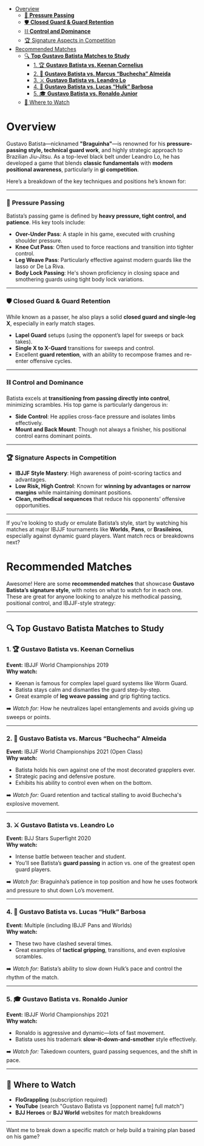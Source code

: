 - [Overview](#overview)
    - [🧱 **Pressure Passing**](#-pressure-passing)
    - [🛡️ **Closed Guard \& Guard Retention**](#️-closed-guard--guard-retention)
    - [⛓️ **Control and Dominance**](#️-control-and-dominance)
    - [🏆 Signature Aspects in Competition](#-signature-aspects-in-competition)
- [Recommended Matches](#recommended-matches)
  - [🔍 **Top Gustavo Batista Matches to Study**](#-top-gustavo-batista-matches-to-study)
    - [1. 🏆 **Gustavo Batista vs. Keenan Cornelius**](#1--gustavo-batista-vs-keenan-cornelius)
    - [2. 🧱 **Gustavo Batista vs. Marcus “Buchecha” Almeida**](#2--gustavo-batista-vs-marcus-buchecha-almeida)
    - [3. ⚔️ **Gustavo Batista vs. Leandro Lo**](#3-️-gustavo-batista-vs-leandro-lo)
    - [4. 🧩 **Gustavo Batista vs. Lucas “Hulk” Barbosa**](#4--gustavo-batista-vs-lucas-hulk-barbosa)
    - [5. 🎓 **Gustavo Batista vs. Ronaldo Junior**](#5--gustavo-batista-vs-ronaldo-junior)
  - [🎥 Where to Watch](#-where-to-watch)

# Overview

Gustavo Batista—nicknamed **"Braguinha"**—is renowned for his **pressure-passing style, technical guard work**, and highly strategic approach to Brazilian Jiu-Jitsu. As a top-level black belt under Leandro Lo, he has developed a game that blends **classic fundamentals** with **modern positional awareness**, particularly in **gi competition**.

Here’s a breakdown of the key techniques and positions he’s known for:

---

### 🧱 **Pressure Passing**

Batista’s passing game is defined by **heavy pressure, tight control, and patience**. His key tools include:

- **Over-Under Pass**: A staple in his game, executed with crushing shoulder pressure.
- **Knee Cut Pass**: Often used to force reactions and transition into tighter control.
- **Leg Weave Pass**: Particularly effective against modern guards like the lasso or De La Riva.
- **Body Lock Passing**: He's shown proficiency in closing space and smothering guards using tight body lock variations.

---

### 🛡️ **Closed Guard & Guard Retention**

While known as a passer, he also plays a solid **closed guard and single-leg X**, especially in early match stages.

- **Lapel Guard** setups (using the opponent’s lapel for sweeps or back takes).
- **Single X to X-Guard** transitions for sweeps and control.
- Excellent **guard retention**, with an ability to recompose frames and re-enter offensive cycles.

---

### ⛓️ **Control and Dominance**

Batista excels at **transitioning from passing directly into control**, minimizing scrambles. His top game is particularly dangerous in:

- **Side Control**: He applies cross-face pressure and isolates limbs effectively.
- **Mount and Back Mount**: Though not always a finisher, his positional control earns dominant points.

---

### 🏆 Signature Aspects in Competition

- **IBJJF Style Mastery**: High awareness of point-scoring tactics and advantages.
- **Low Risk, High Control**: Known for **winning by advantages or narrow margins** while maintaining dominant positions.
- **Clean, methodical sequences** that reduce his opponents’ offensive opportunities.

---

If you're looking to study or emulate Batista’s style, start by watching his matches at major IBJJF tournaments like **Worlds**, **Pans**, or **Brasileiros**, especially against dynamic guard players. Want match recs or breakdowns next?

# Recommended Matches

Awesome! Here are some **recommended matches** that showcase **Gustavo Batista’s signature style**, with notes on what to watch for in each one. These are great for anyone looking to analyze his methodical passing, positional control, and IBJJF-style strategy:

---

## 🔍 **Top Gustavo Batista Matches to Study**

### 1. 🏆 **Gustavo Batista vs. Keenan Cornelius**

**Event:** IBJJF World Championships 2019  
**Why watch:**

- Keenan is famous for complex lapel guard systems like Worm Guard.
- Batista stays calm and dismantles the guard step-by-step.
- Great example of **leg weave passing** and grip fighting tactics.

➡️ _Watch for:_ How he neutralizes lapel entanglements and avoids giving up sweeps or points.

---

### 2. 🧱 **Gustavo Batista vs. Marcus “Buchecha” Almeida**

**Event:** IBJJF World Championships 2021 (Open Class)  
**Why watch:**

- Batista holds his own against one of the most decorated grapplers ever.
- Strategic pacing and defensive posture.
- Exhibits his ability to control even when on the bottom.

➡️ _Watch for:_ Guard retention and tactical stalling to avoid Buchecha's explosive movement.

---

### 3. ⚔️ **Gustavo Batista vs. Leandro Lo**

**Event:** BJJ Stars Superfight 2020  
**Why watch:**

- Intense battle between teacher and student.
- You’ll see Batista’s **guard passing** in action vs. one of the greatest open guard players.

➡️ _Watch for:_ Braguinha’s patience in top position and how he uses footwork and pressure to shut down Lo’s movement.

---

### 4. 🧩 **Gustavo Batista vs. Lucas “Hulk” Barbosa**

**Event:** Multiple (including IBJJF Pans and Worlds)  
**Why watch:**

- These two have clashed several times.
- Great examples of **tactical gripping**, transitions, and even explosive scrambles.

➡️ _Watch for:_ Batista’s ability to slow down Hulk’s pace and control the rhythm of the match.

---

### 5. 🎓 **Gustavo Batista vs. Ronaldo Junior**

**Event:** IBJJF World Championships 2021  
**Why watch:**

- Ronaldo is aggressive and dynamic—lots of fast movement.
- Batista uses his trademark **slow-it-down-and-smother** style effectively.

➡️ _Watch for:_ Takedown counters, guard passing sequences, and the shift in pace.

---

## 🎥 Where to Watch

- **FloGrappling** (subscription required)
- **YouTube** (search "Gustavo Batista vs [opponent name] full match")
- **BJJ Heroes** or **BJJ World** websites for match breakdowns

---

Want me to break down a specific match or help build a training plan based on his game?
